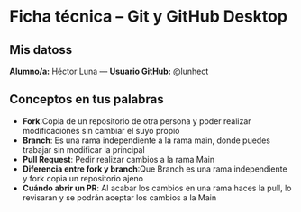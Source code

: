 # Ficha técnica – Git y GitHub Desktop

## Mis datoss
**Alumno/a:** Héctor Luna — **Usuario GitHub:** @lunhect

## Conceptos en tus palabras
- **Fork**:Copia de un repositorio de otra persona y poder realizar modificaciones sin cambiar el suyo propio
- **Branch**: Es una rama independiente a la rama main, donde puedes trabajar sin modificar la principal
- **Pull Request**: Pedir realizar cambios a la rama Main
- **Diferencia entre fork y branch**:Que Branch es una rama independiente y fork copia un repositorio ajeno
- **Cuándo abrir un PR**: Al acabar los cambios en una rama haces la pull, lo revisaran y se podrán aceptar los cambios a la Main